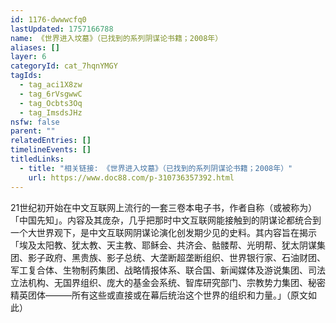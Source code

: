 ```yaml
---
id: 1176-dwwwcfq0
lastUpdated: 1757166788
name: 《世界进入坟墓》（已找到的系列阴谋论书籍；2008年）
aliases: []
layer: 6
categoryId: cat_7hqnYMGY
tagIds:
  - tag_aci1X8zw
  - tag_6rVsgwwC
  - tag_Ocbts3Oq
  - tag_ImsdsJHz
nsfw: false
parent: ""
relatedEntries: []
timelineEvents: []
titledLinks:
  - title: "相关链接: 《世界进入坟墓》（已找到的系列阴谋论书籍；2008年）"
    url: https://www.doc88.com/p-310736357392.html
---
```


21世纪初开始在中文互联网上流行的一套三卷本电子书，作者自称（或被称为）「中国先知」。内容及其庞杂，几乎把那时中文互联网能接触到的阴谋论都统合到一个大世界观下，是中文互联网阴谋论演化创发期少见的史料。其内容旨在揭示「埃及太阳教、犹太教、天主教、耶稣会、共济会、骷髅帮、光明帮、犹太阴谋集团、影子政府、黑贵族、影子总统、大垄断超垄断组织、世界银行家、石油财团、军工复合体、生物制药集团、战略情报体系、联合国、新闻媒体及游说集团、司法立法机构、无国界组织、庞大的基金会系统、智库研究部门、宗教势力集团、秘密精英团体―――所有这些或直接或在幕后统治这个世界的组织和力量。」（原文如此）